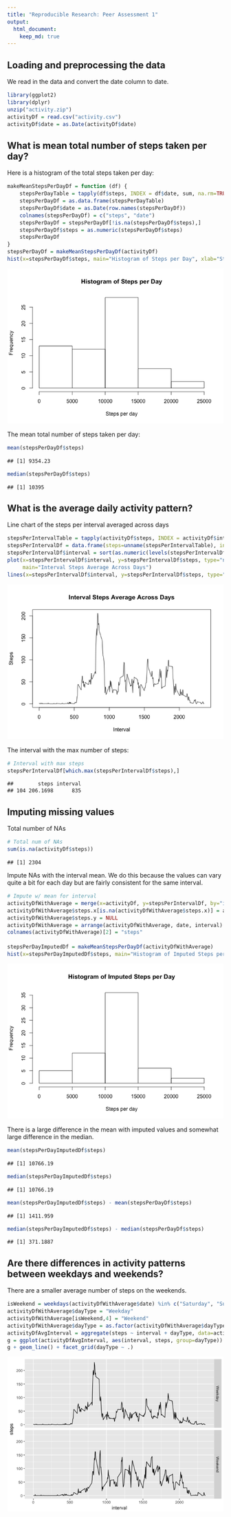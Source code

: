 ```yaml
---
title: "Reproducible Research: Peer Assessment 1"
output: 
  html_document:
    keep_md: true
---
```



## Loading and preprocessing the data
We read in the data and convert the date column to date.

```r
library(ggplot2)
library(dplyr)
unzip("activity.zip")
activityDf = read.csv("activity.csv")
activityDf$date = as.Date(activityDf$date)
```

## What is mean total number of steps taken per day?
Here is a histogram of the total steps taken per day:


```r
makeMeanStepsPerDayDf = function (df) {
    stepsPerDayTable = tapply(df$steps, INDEX = df$date, sum, na.rm=TRUE)
    stepsPerDayDf = as.data.frame(stepsPerDayTable)
    stepsPerDayDf$date = as.Date(row.names(stepsPerDayDf))
    colnames(stepsPerDayDf) = c("steps", "date")
    stepsPerDayDf = stepsPerDayDf[!is.na(stepsPerDayDf$steps),]
    stepsPerDayDf$steps = as.numeric(stepsPerDayDf$steps)
    stepsPerDayDf
}
stepsPerDayDf = makeMeanStepsPerDayDf(activityDf)
hist(x=stepsPerDayDf$steps, main="Histogram of Steps per Day", xlab="Steps per day")
```

![](PA1_template_files/figure-html/unnamed-chunk-2-1.png)<!-- -->
 
 The mean total number of steps taken per day:

```r
mean(stepsPerDayDf$steps)
```

```
## [1] 9354.23
```

```r
median(stepsPerDayDf$steps)
```

```
## [1] 10395
```


## What is the average daily activity pattern?
Line chart of the steps per interval averaged across days


```r
stepsPerIntervalTable = tapply(activityDf$steps, INDEX = activityDf$interval, mean, na.rm=TRUE)
stepsPerIntervalDf = data.frame(steps=unname(stepsPerIntervalTable), interval=names(stepsPerIntervalTable))
stepsPerIntervalDf$interval = sort(as.numeric(levels(stepsPerIntervalDf$interval)))
plot(x=stepsPerIntervalDf$interval, y=stepsPerIntervalDf$steps, type="n", xlab="Interval", ylab="Steps",
     main="Interval Steps Average Across Days")
lines(x=stepsPerIntervalDf$interval, y=stepsPerIntervalDf$steps, type="l")
```

![](PA1_template_files/figure-html/unnamed-chunk-4-1.png)<!-- -->

The interval with the max number of steps:

```r
# Interval with max steps
stepsPerIntervalDf[which.max(stepsPerIntervalDf$steps),]
```

```
##        steps interval
## 104 206.1698      835
```

## Imputing missing values
Total number of NAs

```r
# Total num of NAs
sum(is.na(activityDf$steps))
```

```
## [1] 2304
```

Impute NAs with the interval mean.  We do this because the values can vary quite a bit for each day but are fairly consistent for the same interval.

```r
# Impute w/ mean for interval
activityDfWithAverage = merge(x=activityDf, y=stepsPerIntervalDf, by="interval", all.x=TRUE)
activityDfWithAverage$steps.x[is.na(activityDfWithAverage$steps.x)] = activityDfWithAverage[is.na(activityDfWithAverage$steps.x),4]
activityDfWithAverage$steps.y = NULL
activityDfWithAverage = arrange(activityDfWithAverage, date, interval)
colnames(activityDfWithAverage)[2] = "steps"

stepsPerDayImputedDf = makeMeanStepsPerDayDf(activityDfWithAverage)
hist(x=stepsPerDayImputedDf$steps, main="Histogram of Imputed Steps per Day", xlab="Steps per day")
```

![](PA1_template_files/figure-html/unnamed-chunk-7-1.png)<!-- -->

There is a large difference in the mean with imputed values and somewhat large difference in the median.

```r
mean(stepsPerDayImputedDf$steps)
```

```
## [1] 10766.19
```

```r
median(stepsPerDayImputedDf$steps)
```

```
## [1] 10766.19
```

```r
mean(stepsPerDayImputedDf$steps) - mean(stepsPerDayDf$steps)
```

```
## [1] 1411.959
```

```r
median(stepsPerDayImputedDf$steps) - median(stepsPerDayDf$steps)
```

```
## [1] 371.1887
```
## Are there differences in activity patterns between weekdays and weekends?
There are a smaller average number of steps on the weekends.

```r
isWeekend = weekdays(activityDfWithAverage$date) %in% c("Saturday", "Sunday")
activityDfWithAverage$dayType = "Weekday"
activityDfWithAverage[isWeekend,4] = "Weekend"
activityDfWithAverage$dayType = as.factor(activityDfWithAverage$dayType)
activityDfAvgInterval = aggregate(steps ~ interval + dayType, data=activityDfWithAverage, mean)
g = ggplot(activityDfAvgInterval, aes(interval, steps, group=dayType))
g + geom_line() + facet_grid(dayType ~ .)
```

![](PA1_template_files/figure-html/unnamed-chunk-9-1.png)<!-- -->

